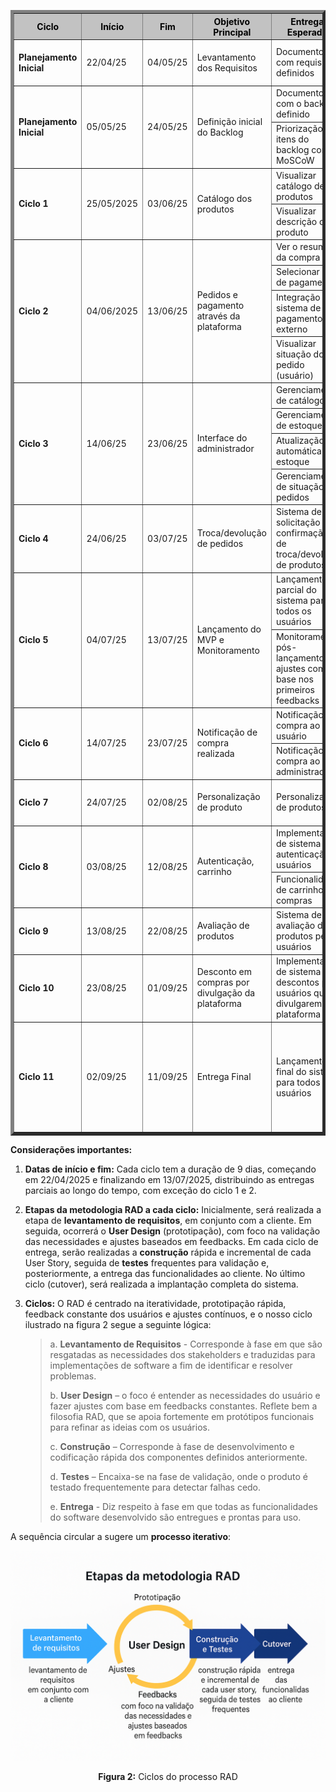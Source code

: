 
<table border="5">
  <tr style="background-color:rgb(194, 194, 194); color: black;">
    <th style="vertical-align:middle;">Ciclo</th>
    <th style="vertical-align:middle;">Início</th>
    <th style="vertical-align:middle;">Fim</th>
    <th style="vertical-align:middle;">Objetivo Principal</th>
    <th style="vertical-align:middle;">Entregas Esperadas</th>
    <th style="vertical-align:middle;">Validação do Cliente</th>
  </tr>

  <!-- Planejamento Inicial - Parte 1 -->
  <tr>
    <td style="vertical-align:middle;"><strong>Planejamento Inicial</strong></td>
    <td style="vertical-align:middle;">22/04/25</td>
    <td style="vertical-align:middle;">04/05/25</td>
    <td style="vertical-align:middle;">Levantamento dos Requisitos</td>
    <td style="vertical-align:middle;">Documento com requisitos definidos</td>
    <td style="vertical-align:middle;">Revisão e validação dos requisitos por videochamada</td>
  </tr>
  <!-- Planejamento Inicial - Parte 2 -->
  <tr>
    <td rowspan="2" style="vertical-align:middle;"><strong>Planejamento Inicial</strong></td>
    <td rowspan="2" style="vertical-align:middle;">05/05/25</td>
    <td rowspan="2" style="vertical-align:middle;">24/05/25</td>
    <td rowspan="2" style="vertical-align:middle;">Definição inicial do Backlog</td>
    <td style="vertical-align:middle;"> Documento com o backlog definido</td>
    <td rowspan="2" style="vertical-align:middle;">Revisão do documento de backlog</td>
  </tr>
  <tr>
    <td>Priorização dos itens do backlog com MoSCoW</td>
  </tr>

  <!-- Ciclo 1 -->
  <tr>
    <td rowspan="2" style="vertical-align:middle;"><strong>Ciclo 1</strong></td>
    <td rowspan="2" style="vertical-align:middle;">25/05/2025</td>
    <td rowspan="2" style="vertical-align:middle;">03/06/25</td>
    <td rowspan="2"style="vertical-align:middle;">Catálogo dos produtos</td>
    <td style="vertical-align:middle;">Visualizar catálogo de produtos</td>
    <td rowspan="2" style="vertical-align:middle;">Validação da interface inicial e do detalhamento dos produtos</td>
  </tr>
  <tr>
    <td style="vertical-align:middle;">Visualizar descrição do produto</td>
  </tr>

  <!-- Ciclo 2 -->
  <tr>
    <td rowspan="4" style="vertical-align:middle;"><strong>Ciclo 2</strong></td>
    <td rowspan="4" style="vertical-align:middle;">04/06/2025</td>
    <td rowspan="4" style="vertical-align:middle;">13/06/25</td>
    <td rowspan="4" style="vertical-align:middle;">Pedidos e pagamento através da plataforma</td>
    <td>Ver o resumo da compra</td>
    <td rowspan="4" style="vertical-align:middle;">Validação do fluxo de pedidos e pagamentos</td>
  </tr>
  <tr>
    <td>Selecionar meio de pagamento</td>
  </tr>
  <tr>
    <td>Integração com sistema de pagamento externo</td>
  </tr>
  <tr>
    <td>Visualizar situação do pedido (usuário)</td>
  </tr>

  <!-- Ciclo 3 -->
  <tr>
    <td rowspan="4" style="vertical-align:middle;"><strong>Ciclo 3</strong></td>
    <td rowspan="4" style="vertical-align:middle;">14/06/25</td>
    <td rowspan="4" style="vertical-align:middle;">23/06/25</td>
    <td rowspan="4" style="vertical-align:middle;">Interface do administrador</td>
    <td>Gerenciamento de catálogo</td>
    <td rowspan="4" style="vertical-align:middle;">Validação do sistema de gerenciamento pelo administrador</td>
  </tr>
  <tr>
    <td>Gerenciamento de estoque</td>
  </tr>
  <tr>
    <td>Atualização automática do estoque</td>
  </tr>
  <tr>
    <td>Gerenciamento de situação dos pedidos</td>
  </tr>

  <!-- Ciclo 4 -->
  <tr>
    <td style="vertical-align:middle;"><strong>Ciclo 4</strong></td>
    <td style="vertical-align:middle;">24/06/25</td>
    <td style="vertical-align:middle;">03/07/25</td>
    <td style="vertical-align:middle;">Troca/devolução de pedidos</td>
    <td>Sistema de solicitação (e confirmação) de troca/devolução de produtos</td>
    <td style="vertical-align:middle;">Validação do sistema de solicitação de troca/devolução</td>
  </tr>

  <!-- Ciclo 5 -->
  <tr>
    <td rowspan="2" style="vertical-align:middle;"><strong>Ciclo 5</strong></td>
    <td rowspan="2" style="vertical-align:middle;">04/07/25</td>
    <td rowspan="2" style="vertical-align:middle;">13/07/25</td>
    <td rowspan="2" style="vertical-align:middle;">Lançamento do MVP e Monitoramento</td>
    <td>Lançamento parcial do sistema para todos os usuários</td>
    <td rowspan="2" style="vertical-align:middle;">Homologação pela cliente e aprovação do MVP <br><br> Feedback dos primeiros usuários reais e ajustes pós-lançamento do MVP</td>
  </tr>
  <tr>
    <td>Monitoramento pós-lançamento e ajustes com base nos primeiros feedbacks</td>
  </tr>

  <!-- Ciclo 6 -->
  <tr>
    <td rowspan="2" style="vertical-align:middle;"><strong>Ciclo 6</strong></td>
    <td rowspan="2" style="vertical-align:middle;">14/07/25</td>
    <td rowspan="2" style="vertical-align:middle;">23/07/25</td>
    <td rowspan="2" style="vertical-align:middle;">Notificação de compra realizada</td>
    <td>Notificação de compra ao usuário</td>
    <td rowspan="2" style="vertical-align:middle;">Validação da funcionalidade de notificações</td>
  </tr>
  <tr>
    <td>Notificação de compra ao administrador</td>
  </tr>

  <!-- Ciclo 7 -->
  <tr>
    <td style="vertical-align:middle;"><strong>Ciclo 7</strong></td>
    <td style="vertical-align:middle;">24/07/25</td>
    <td style="vertical-align:middle;">02/08/25</td>
    <td style="vertical-align:middle;">Personalização de produto</td>
    <td style="vertical-align:middle;">Personalização de produtos</td>
    <td style="vertical-align:middle;">Validação do mecanismo de personalização de produto</td>
  </tr>

  <!-- Ciclo 8 -->
  <tr>
    <td rowspan="2" style="vertical-align:middle;"><strong>Ciclo 8</strong></td>
    <td rowspan="2" style="vertical-align:middle;">03/08/25</td>
    <td rowspan="2" style="vertical-align:middle;">12/08/25</td>
    <td rowspan="2" style="vertical-align:middle;">Autenticação, carrinho</td>
    <td>Implementação de sistema de autenticação de usuários</td>
    <td rowspan="2" style="vertical-align:middle;">Validação do sistema de autenticação e carrinho de compras</td>
  </tr>
  <tr>
    <td>Funcionalidade de carrinho de compras</td>
  </tr>

  <!-- Ciclo 9 -->
  <tr>
    <td style="vertical-align:middle;"><strong>Ciclo 9</strong></td>
    <td style="vertical-align:middle;">13/08/25</td>
    <td style="vertical-align:middle;">22/08/25</td>
    <td style="vertical-align:middle;">Avaliação de produtos</td>
    <td style="vertical-align:middle;">Sistema de avaliação de produtos pelos usuários</td>
    <td style="vertical-align:middle;">Validação do sistema de avaliações de produtos</td>
  </tr>

  <!-- Ciclo 10 -->
  <tr>
    <td style="vertical-align:middle;"><strong>Ciclo 10</strong></td>
    <td style="vertical-align:middle;">23/08/25</td>
    <td style="vertical-align:middle;">01/09/25</td>
    <td style="vertical-align:middle;">Desconto em compras por divulgação da plataforma</td>
    <td style="vertical-align:middle;">Implementação de sistema de descontos para usuários que divulgarem a plataforma</td>
    <td style="vertical-align:middle;">Validação do sistema de descontos por divulgação</td>
  </tr>

  <!-- Ciclo 11 -->
  <tr>
    <td style="vertical-align:middle;"><strong>Ciclo 11</strong></td>
    <td style="vertical-align:middle;">02/09/25</td>
    <td style="vertical-align:middle;">11/09/25</td>
    <td style="vertical-align:middle;">Entrega Final</td>
    <td style="vertical-align:middle;">Lançamento final do sistema, para todos os usuários</td>
    <td style="vertical-align:middle;">Homologação pela cliente e aprovação final <br><br> Feedback dos primeiros usuários reais e ajustes pós-lançamento final</td>
  </tr>
</table>





**Considerações importantes:**

1. **Datas de início e fim:** Cada ciclo tem a duração de 9 dias, começando em 22/04/2025 e finalizando em 13/07/2025, distribuindo as entregas parciais ao longo do tempo, com exceção do ciclo 1 e 2. 

2. **Etapas da metodologia RAD a cada ciclo:** Inicialmente, será realizada a etapa de **levantamento de requisitos**, em conjunto com a cliente. Em seguida, ocorrerá o **User Design** (prototipação), com foco na validação das necessidades e ajustes baseados em feedbacks. Em cada ciclo de entrega, serão realizadas a **construção** rápida e incremental de cada User Story, seguida de **testes** frequentes para validação e, posteriormente, a entrega das funcionalidades ao cliente. No último ciclo (cutover), será realizada a implantação completa do sistema.

3. **Ciclos:** O RAD é centrado na iteratividade, prototipação rápida, feedback constante dos usuários e ajustes contínuos, e o nosso ciclo ilustrado na figura 2 segue a seguinte lógica: 

    >a. **Levantamento de Requisitos** - Corresponde à fase em que são resgatadas as necessidades dos stakeholders e traduzidas para implementações de software a fim de identificar e resolver problemas.
    >
    >b. **User Design** – o foco é entender as necessidades do usuário e fazer ajustes com base em feedbacks constantes. Reflete bem a filosofia RAD, que se apoia fortemente em protótipos funcionais para refinar as ideias com os usuários.
    >
    >c. **Construção** – Corresponde à fase de desenvolvimento e codificação rápida dos componentes definidos anteriormente.
    >
    >d. **Testes** – Encaixa-se na fase de validação, onde o produto é testado frequentemente para detectar falhas cedo.
    >
    >e. **Entrega** - Diz respeito à fase em que todas as funcionalidades do software desenvolvido são entregues e prontas para uso.
    >



A sequência circular a sugere um **processo iterativo**:

![Ciclos do processo RAD](../assets/Ciclos.png)
 <center><strong>Figura 2:</strong> Ciclos do processo RAD</center>

